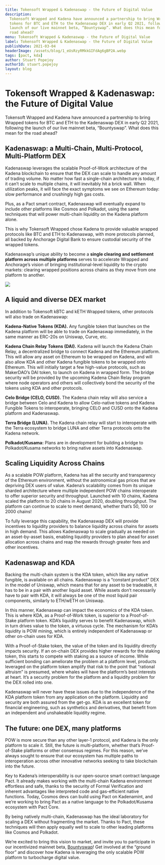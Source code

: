 ```yaml
---
title: Tokensoft Wrapped & Kadenaswap - the Future of Digital Value
description:
  Tokensoft Wrapped and Kadena have announced a partnership to bring Wrapped
  tokens for BTC and ETH to the Kadenaswap DEX in early Q2 2021, following the
  launch of our live mainnet beta, “Bountyswap”. What does this mean for the
  road ahead?
menu: Tokensoft Wrapped & Kadenaswap - the Future of Digital Value
label: Tokensoft Wrapped & Kadenaswap - the Future of Digital Value
publishDate: 2021-03-04
headerImage: /assets/blog/1_eUsRzyRMkkGIFdAg6gBP2A.webp
tags: [pact, kda]
author: Stuart Popejoy
authorId: stuart.popejoy
layout: blog
---
```


# Tokensoft Wrapped & Kadenaswap: the Future of Digital Value

Tokensoft Wrapped and Kadena have announced a partnership to bring Wrapped
tokens for BTC and ETH to the Kadenaswap DEX in early Q2 2021, following the
launch of our live mainnet beta, “Bountyswap”. What does this mean for the road
ahead?

## Kadenaswap: a Multi-Chain, Multi-Protocol, Multi-Platform DEX

Kadenaswap leverages the scalable Proof-of-Work architecture of the Kadena
blockchain to ensure that the DEX can scale to handle any amount of trading
volume. No matter how fast a single-chain architecture is today, if it can’t
scale to multiple chains, it will inevitably hit a brick wall. When utilization
peaks, it will face the exact symptoms we see on Ethereum today: slow
performance and crushingly high gas costs.

Plus, as a Pact smart contract, Kadenaswap will eventually expand to include
other platforms like Cosmos and Polkadot, using the same techniques that will
power multi-chain liquidity on the Kadena platform alone.

This is why Tokensoft Wrapped chose Kadena to provide valuable wrapped protocols
like BTC and ETH to Kadenaswap, with more protocols planned, all backed by
Anchorage Digital Bank to ensure custodial security of the wrapped tokens.

Kadenaswap’s unique ability to become a **single clearing and settlement
platform across multiple platforms** serves to accelerate Wrapped and
Anchorage’s vision of bringing institutional-level liquidity to the crypto
markets: clearing wrapped positions across chains as they move from one platform
to another.

![](/assets/blog/1_biMbu07RK1eGb1v5wTFBHg.webp)

## A liquid and diverse DEX market

In addition to Tokensoft kBTC and kETH Wrapped tokens, other protocols will also
trade on Kadenaswap:

**Kadena-Native Tokens (KDA).** Any fungible token that launches on the Kadena
platform will be able to trade on Kadenaswap immediately, in the same manner as
ERC-20s on Uniswap, Curve, etc.

**Kadena Chain Relay Tokens (DAI).** Kadena will launch the Kadena Chain Relay,
a decentralized bridge to connect Kadena and the Ethereum platform. This will
allow any asset on Ethereum to be wrapped on Kadena, and will also allow KDA and
other Kadena fungible tokens to be wrapped onto Ethereum. This will initially
target a few high-value protocols, such as MakerDAO’s DAI token, to launch on
Kadena in wrapped form. The bridge security will be provided by the upcoming
Kadena Chain Relay program where node operators and others will collectively
bond the security of the tokens using KDA and other protocols.

**Celo Bridge (CELO, CUSD).** The Kadena chain relay will also service a bridge
between Celo and Kadena to allow Celo-native tokens and Kadena Fungible Tokens
to interoperate, bringing CELO and CUSD onto the Kadena platform and Kadenaswap.

**Terra Bridge (LUNA).** The Kadena chain relay will start to interoperate with
the Terra ecosystem to bridge LUNA and other Terra protocols onto the Kadena
network.

**Polkadot/Kusama:** Plans are in development for building a bridge to
Polkadot/Kusama networks to bring native assets into Kadenaswap.

## Scaling Liquidity Across Chains

As a scalable POW platform, Kadena has all the security and transparency of the
Ethereum environment, without the astronomical gas prices that are depriving DEX
users of value. Kadena’s scalability comes from its unique sharded architecture
where multiple independent POW chains interoperate to offer superior security
and throughput. Launched with 10 chains, Kadena scaled the platform to 20 chains
in August 2020, doubling throughput. The platform can continue to scale to meet
demand, whether that’s 50, 100 or 2000 chains!

To fully leverage this capability, the Kadenaswap DEX will provide incentives to
liquidity providers to balance liquidity across chains for assets in high
demand. This allows Kadenaswap to scale gradually as needed on an asset-by-asset
basis, enabling liquidity providers to plan ahead for asset allocation across
chains and reap the rewards through greater fees and other incentives.

## Kadenaswap and KDA

Backing the multi-chain system is the KDA token, which like any native fungible,
is available on all chains. Kadenaswap is a “constant product” DEX in the model
of Uniswap, which means that for any asset to be tradeable, it has to be in a
pair with another liquid asset. While assets don’t necessarily have to pair with
KDA, it will always be one of the most liquid pair components, similarly to
ETH/wETH on Uniswap.

In this manner, Kadenaswap can impact the economics of the KDA token. This is
where KDA, as a Proof-of-Work token, is superior to a Proof-of-Stake platform
token. KDA’s liquidity serves to benefit Kadenaswap, which in turn drives value
to the token, a virtuous cycle. The mechanism for KDA’s liquidity is POW mining,
which is entirely independent of Kadenaswap or other on-chain uses for KDA.

With a Proof-of-Stake token, the value of the token and its liquidity directly
impacts security. If an on-chain DEX provides higher rewards for the staking
token, this starts to compete with staking as a source of income. While
sufficient bonding can ameliorate the problem at a platform level, products
leveraged on the platform token amplify that risk to the point that “rational
altruism” is presumed, where whales will have the platform’s best interests at
heart. It’s a security problem for the platform and a liquidity problem for the
DEX rolled into one.

Kadenaswap will never have these issues due to the independence of the KDA
platform token from any application on the platform. Liquidity and security are
both assured from the get-go. KDA is an excellent token for financial
engineering, such as synthetics and derivatives, that benefit from an
independent and unshakeable liquidity regime.

## The future: one DEX, many platforms

POW is more secure than any other layer-1 protocol, and Kadena is the only
platform to scale it. Still, the future is multi-platform, whether that’s
Proof-of-Stake platforms or other consensus regimes. For this reason, we’ve
always sought to ensure that our ecosystem has multiple paths to interoperation
across other innovative networks seeking to take blockchain into the future.

Key to Kadena’s interoperability is our open-source smart contract language
Pact. It already makes working with the multi-chain Kadena environment
effortless and safe, thanks to the security of Formal Verification and inherent
advantages like interpreted code and gas-efficient native functions. Today,
Cosmos devs can build using Pact on Kadenamint, and we’re working to bring Pact
as a native language to the Polkadot/Kusama ecosystem with Pact Core.

By being natively multi-chain, Kadenaswap has the ideal laboratory for scaling a
DEX without fragmenting the market. Thanks to Pact, these techniques will then
apply equally well to scale to other leading platforms like Cosmos and Polkadot.

We’re excited to bring this vision to market, and invite you to participate in
our incentivized mainnet beta,
[Bountyswap](https://kadenaswap.chainweb.com/bountyswap)! Get involved at the
“ground floor” and discover how Kadena is leveraging the only scalable POW
platform to turbocharge digital value.
